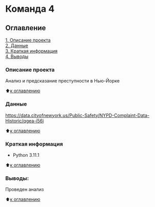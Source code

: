 # Команда 4

## Оглавление  
[1. Описание проекта](.README.md#Описание-проекта)  
[2. Данные](.README.md#Данные)  
[3. Краткая информация](.README.md#Краткая-информация)   
[4. Выводы](.README.md#Выводы) 

### Описание проекта    
Анализ и предсказание преступности в Нью-Йорке

:arrow_up:[к оглавлению](_)


### Данные    
https://data.cityofnewyork.us/Public-Safety/NYPD-Complaint-Data-Historic/qgea-i56i

:arrow_up:[к оглавлению](_)

### Краткая информация
- Python 3.11.1

  
:arrow_up:[к оглавлению](.README.md#Оглавление)


### Выводы:  
Проведен анализ

:arrow_up:[к оглавлению](.README.md#Оглавление)
